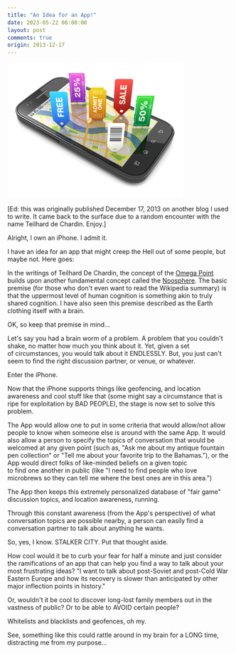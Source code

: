 ```yaml
---
title: "An Idea for an App!"
date: 2023-05-22 06:00:00
layout: post
comments: true
origin: 2013-12-17 
---
```


<img src="/images/geofencing.jpg" alt="Image of a smartphone with lots of map and geolocation metaphors.">


[Ed: this was originally published December 17, 2013 on another blog I used to write. It came back to the surface due to a random encounter with the name Teilhard de Chardin. Enjoy.]

Alright, I own an iPhone. I admit it.
<br>

I have an idea for an app that might creep the Hell out of some people, but maybe not. Here goes:<br>

In the writings of Teilhard De Chardin, the concept of the <a href="http://en.wikipedia.org/wiki/Omega\_Point">Omega Point</a> builds upon another fundamental concept called the <a href="http://en.wikipedia.org/wiki/Noosphere">Noosphere</a>. The basic premise (for those who don't even want to read the Wikipedia summary) is that the uppermost level of human cognition is something akin to truly shared cognition. I have also seen this premise described as the Earth clothing itself with a brain. <br>

OK, so keep that premise in mind...<br>

Let's say you had a brain worm of a problem. A problem that you couldn't shake, no matter how much you think about it. Yet, given a set of circumstances, you would talk about it ENDLESSLY. But, you just can't seem to find the right discussion partner, or venue, or whatever.<br>

Enter the iPhone.<br>

Now that the iPhone supports things like geofencing, and location awareness and cool stuff like that (some might say a circumstance that is ripe for exploitation by BAD PEOPLE), the stage is now set to solve this problem.<br>

The App would allow one to put in some criteria that would allow/not allow people to know when someone else is around with the same App. It would also allow a person to specify the topics of conversation that would be welcomed at any given point (such as, "Ask me about my antique fountain pen collection" or "Tell me about your favorite trip to the Bahamas."), or the App would direct folks of like-minded beliefs on a given topic to find one another in public (like "I need to find people who love microbrews so they can tell me where the best ones are in this area.")<br>

The App then keeps this extremely personalized database of "fair game" discussion topics, and location awareness, running.<br>

Through this constant awareness (from the App's perspective) of what conversation topics are possible nearby, a person can easily find a conversation partner to talk about anything he wants.<br>

So, yes, I know. STALKER CITY. Put that thought aside.<br>

How cool would it be to curb your fear for half a minute and just consider the ramifications of an app that can help you find a way to talk about your most frustrating ideas? "I want to talk about post-Soviet and post-Cold War Eastern Europe and how its recovery is slower than anticipated by other major inflection points in history."<br>

Or, wouldn't it be cool to discover long-lost family members out in the vastness of public? Or to be able to AVOID certain people?<br>

Whitelists and blacklists and geofences, oh my.

See, something like this could rattle around in my brain for a LONG time, distracting me from my purpose...


